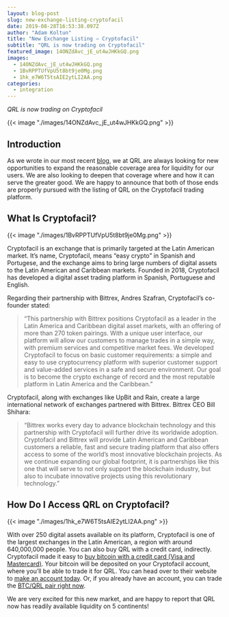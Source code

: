 ```yaml
---
layout: blog-post
slug: new-exchange-listing-cryptofacil
date: 2019-08-28T16:53:38.097Z
author: "Adam Koltun"
title: "New Exchange Listing — Cryptofacil"
subtitle: "QRL is now trading on Cryptofacil"
featured_image: 14ONZdAvc_jE_ut4wJHKkGQ.png
images:
  - 14ONZdAvc_jE_ut4wJHKkGQ.png
  - 1BvRPPTUfVpU5t8bt9je0Mg.png
  - 1hk_e7W6T5tsAIE2ytLI2AA.png
categories:
  - integration
---
```


*QRL is now trading on Cryptofacil*

{{< image "./images/14ONZdAvc_jE_ut4wJHKkGQ.png" >}}

## Introduction

As we wrote in our most recent [blog](/blog/last-week-in-qrl-august-20-26), we at QRL are always looking for new opportunities to expand the reasonable coverage area for liquidity for our users. We are also looking to deepen that coverage where and how it can serve the greater good. We are happy to announce that both of those ends are properly pursued with the listing of QRL on the Cryptofacil trading platform.

## What Is Cryptofacil?

{{< image "./images/1BvRPPTUfVpU5t8bt9je0Mg.png" >}}

Cryptofacil is an exchange that is primarily targeted at the Latin American market. It’s name, Cryptofacil, means “easy crypto” in Spanish and Portugese, and the exchange aims to bring large numbers of digital assets to the Latin American and Caribbean markets. Founded in 2018, Cryptofacil has developed a digital asset trading platform in Spanish, Portuguese and English.

Regarding their partnership with Bittrex, Andres Szafran, Cryptofacil’s co-founder stated:
> “This partnership with Bittrex positions Cryptofacil as a leader in the Latin America and Caribbean digital asset markets, with an offering of more than 270 token pairings. With a unique user interface, our platform will allow our customers to manage trades in a simple way, with premium services and competitive market fees. We developed Cryptofacil to focus on basic customer requirements: a simple and easy to use cryptocurrency platform with superior customer support and value-added services in a safe and secure environment. Our goal is to become the crypto exchange of record and the most reputable platform in Latin America and the Caribbean.”

Cryptofacil, along with exchanges like UpBit and Rain, create a large international network of exchanges partnered with Bittrex. Bittrex CEO Bill Shihara:
> “Bittrex works every day to advance blockchain technology and this partnership with Cryptofacil will further drive its worldwide adoption. Cryptofacil and Bittrex will provide Latin American and Caribbean customers a reliable, fast and secure trading platform that also offers access to some of the world’s most innovative blockchain projects. As we continue expanding our global footprint, it is partnerships like this one that will serve to not only support the blockchain industry, but also to incubate innovative projects using this revolutionary technology.”

## How Do I Access QRL on Cryptofacil?

{{< image "./images/1hk_e7W6T5tsAIE2ytLI2AA.png" >}}

With over 250 digital assets available on its platform, Cryptofacil is one of the largest exchanges in the Latin American, a region with around 640,000,000 people. You can also buy QRL with a credit card, indirectly. Cryptofacil made it easy to [buy bitcoin with a credit card (Visa and Mastercard)](https://cryptofacil.com/comprar-bitcoin-btc-tarjeta-visa-mastercard). Your bitcoin will be deposited on your Cryptofacil account, where you’ll be able to trade it for QRL. You can head over to their website to [make an account today](https://cryptofacil.com/sign-up). Or, if you already have an account, you can trade the [BTC/QRL pair right now](https://cryptofacil.com/trading-view/167/BTC-QRL).

We are very excited for this new market, and are happy to report that QRL now has readily available liquidity on 5 continents!